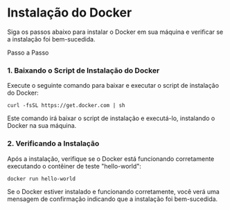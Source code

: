 # Instalação do Docker
Siga os passos abaixo para instalar o Docker em sua máquina e verificar se a instalação foi bem-sucedida.

Passo a Passo
### 1. Baixando o Script de Instalação do Docker
Execute o seguinte comando para baixar e executar o script de instalação do Docker:

```
curl -fsSL https://get.docker.com | sh
```
Este comando irá baixar o script de instalação e executá-lo, instalando o Docker na sua máquina.

### 2. Verificando a Instalação
Após a instalação, verifique se o Docker está funcionando corretamente executando o contêiner de teste "hello-world":
```
docker run hello-world
```
Se o Docker estiver instalado e funcionando corretamente, você verá uma mensagem de confirmação indicando que a instalação foi bem-sucedida.